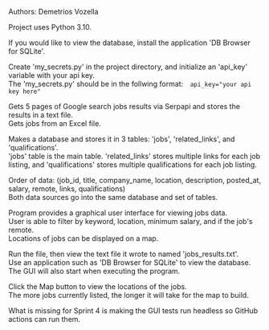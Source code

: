Authors: Demetrios Vozella<br>

Project uses Python 3.10.<br>

If you would like to view the database, install the application 'DB Browser for SQLite'.<br>

Create 'my_secrets.py' in the project directory, and initialize an 'api_key' variable with your api key.<br>
The 'my_secrets.py' should be in the follwing format:&emsp;```api_key="your api key here"```<br>

Gets 5 pages of Google search jobs results via Serpapi and stores the results in a text file.<br>
Gets jobs from an Excel file.<br>

Makes a database and stores it in 3 tables: 'jobs', 'related_links', and 'qualifications'.<br>
'jobs' table is the main table. 'related_links' stores multiple links for each job listing, and 'qualifications' 
stores multiple qualifications for each job listing.<br>

Order of data: (job_id, title, company_name, location, description, posted_at, salary, remote, links, qualifications)<br>
Both data sources go into the same database and set of tables.<br>

Program provides a graphical user interface for viewing jobs data.<br>
User is able to filter by keyword, location, minimum salary, and if the job's remote.<br>
Locations of jobs can be displayed on a map.<br>

Run the file, then view the text file it wrote to named 'jobs_results.txt'.<br>
Use an application such as 'DB Browser for SQLite' to view the database.<br>
The GUI will also start when executing the program.<br>

Click the Map button to view the locations of the jobs.<br>
The more jobs currently listed, the longer it will take for the map to build.<br>

What is missing for Sprint 4 is making the GUI tests run headless so GitHub actions can run them. 

